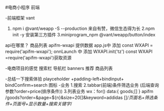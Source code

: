 #电商小程序
 前端

-前端框架 vant 
 1. npm i @vant/weapp -S --production
 来自有赞，微信生态得为长
 2.npm init -y 
 安装第三方插件
 3.miniprogram_npm
 @vant/weapp/button/index

  api在哪里？
  商品列表
  apifm-wxapi 提供数据
  app.js中 添加 const WXAPI = require('apifm-wxapi'); onnLaunch 中 添加 WXAPI.init('tz') const WXAPI =require('apifm-wxapi')获取资源

  -电商项目的感觉
   搜索栏
   导航栏
   banners
   推荐
   商品列表

   -总结一下搜索体验
    playceholder +padding-left+bindinput+
    bindConfirm+search 图标
     -业务
      1.搜索
      2.tabbar(前端)条件筛选业务 (后端查询参数?order=price(排序条件)) 
      3.列表业务 wx：for()
      data:{
          goods;[]
      }
      apifm
      /goods?order=&page=${n}&size=20[]&keyword=addidas []/*页面名+筛选条件+页面号+显示数量+搜索关键字*/